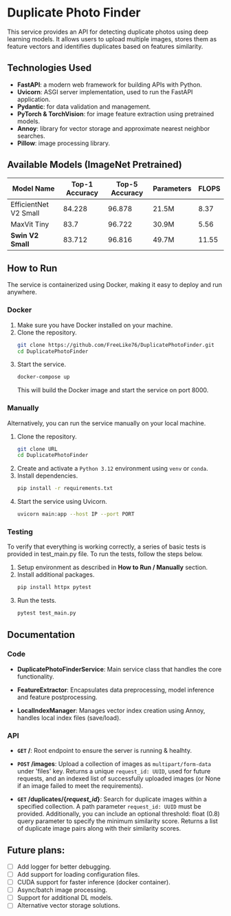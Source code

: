 # Duplicate Photo Finder

This service provides an API for detecting duplicate photos using deep learning models. It allows users to upload multiple images, stores them as feature vectors and identifies duplicates based on features similarity.

## Technologies Used

- **FastAPI**: a modern web framework for building APIs with Python.
- **Uvicorn**: ASGI server implementation, used to run the FastAPI application.
- **Pydantic**: for data validation and management.
- **PyTorch & TorchVision**: for image feature extraction using pretrained models.
- **Annoy**: library for vector storage and approximate nearest neighbor searches.
- **Pillow**: image processing library.

## Available Models (ImageNet Pretrained)

| Model Name | Top-1 Accuracy | Top-5 Accuracy | Parameters | FLOPS |
|------------|----------------|----------------|------------|-------|
| EfficientNet V2 Small | 84.228 | 96.878 | 21.5M | 8.37 |
| MaxVit Tiny | 83.7 | 96.722 | 30.9M | 5.56 |
| **Swin V2 Small** | 83.712 | 96.816 | 49.7M | 11.55 |

## How to Run

The service is containerized using Docker, making it easy to deploy and run anywhere.

### Docker

1. Make sure you have Docker installed on your machine.
2. Clone the repository.
    ```bash
    git clone https://github.com/FreeLike76/DuplicatePhotoFinder.git
    cd DuplicatePhotoFinder
    ```
3. Start the service.
    ```bash
    docker-compose up
    ```
    This will build the Docker image and start the service on port 8000.

### Manually

Alternatively, you can run the service manually on your local machine.

1. Clone the repository.
    ```bash
    git clone URL
    cd DuplicatePhotoFinder
    ```
2. Create and activate a `Python 3.12` environment using `venv` or `conda`.
3. Install dependencies.
    ```bash
    pip install -r requirements.txt
    ```
4. Start the service using Uvicorn.
    ```bash
    uvicorn main:app --host IP --port PORT
    ```

### Testing

To verify that everything is working correctly, a series of basic tests is provided in test_main.py file. To run the tests, follow the steps below.
1. Setup environment as described in **How to Run / Manually** section.
2. Install additional packages.
    ```bash
    pip install httpx pytest
    ```
3. Run the tests.
    ```bash
    pytest test_main.py
    ```

## Documentation

### Code

- **DuplicatePhotoFinderService**: Main service class that handles the core functionality.

- **FeatureExtractor**: Encapsulates data preprocessing, model inference and feature postprocessing.

- **LocalIndexManager**: Manages vector index creation using Annoy, handles local index files (save/load).

### API

- **`GET` /**: Root endpoint to ensure the server is running & healhty.

- **`POST` /images**: Upload a collection of images as `multipart/form-data` under 'files' key. Returns a unique `request_id: UUID`, used for future requests, and an indexed list of successfully uploaded images (or None if an image failed to meet the requirements).

- **`GET` /duplicates/{*request_id*}**: Search for duplicate images within a specified collection. A path parameter `request_id: UUID` must be provided. Additionally, you can include an optional threshold: float (0.8) query parameter to specify the minimum similarity score. Returns a list of duplicate image pairs along with their similarity scores.

## Future plans:

- [ ] Add logger for better debugging.
- [ ] Add support for loading configuration files.
- [ ] CUDA support for faster inference (docker container).
- [ ] Async/batch image processing.
- [ ] Support for additional DL models.
- [ ] Alternative vector storage solutions.